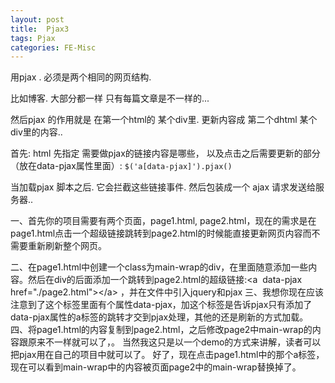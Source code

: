 ```yaml
---
layout: post
title:  Pjax3
tags: Pjax
categories: FE-Misc
---
```

用pjax . 必须是两个相同的网页结构.

比如博客. 大部分都一样 只有每篇文章是不一样的...


然后pjax 的作用就是 
在第一个html的 某个div里.
更新内容成 第二个dhtml 某个div里的内容..







首先: html 先指定
需要做pjax的链接内容是哪些， 以及点击之后需要更新的部分（放在data-pjax属性里面）:
`$('a[data-pjax]').pjax()`


当加载pjax 脚本之后.  它会拦截这些链接事件. 
然后包装成一个 ajax 请求发送给服务器..













一、首先你的项目需要有两个页面，page1.html, page2.html，现在的需求是在page1.html点击一个超级链接跳转到page2.html的时候能直接更新网页内容而不需要重新刷新整个网页。  





二、在page1.html中创建一个class为main-wrap的div，在里面随意添加一些内容。然后在div的后面添加一个跳转到page2.html的超级链接:\<a  data-pjax href="./page2.html"\>\</a\> ，并在文件中引入jquery和pjax
三、我想你现在应该注意到了这个标签里面有个属性data-pjax，加这个标签是告诉pjax只有添加了data-pjax属性的a标签的跳转才交到pjax处理，其他的还是刷新的方式加载。
四、将page1.html的内容复制到page2.html，之后修改page2中main-wrap的内容跟原来不一样就可以了，。
当然我这只是以一个demo的方式来讲解，读者可以把pjax用在自己的项目中就可以了。
好了，现在点击page1.html中的那个a标签，现在可以看到main-wrap中的内容被页面page2中的main-wrap替换掉了。